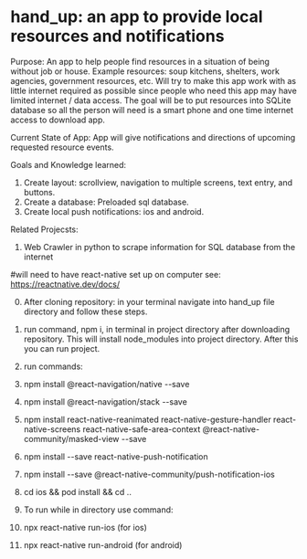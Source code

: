 # hand_up: an app to provide local resources and notifications

Purpose: An app to help people find resources in a situation of being without job or house. Example resources: soup kitchens, shelters, work agencies, government resources, etc.  Will try to make this app work with as little internet required as possible since people who need this app may have limited internet / data access.  The goal will be to put resources into SQLite database so all the person will need is a smart phone and one time internet access to download app.

Current State of App: App will give notifications and directions of upcoming requested resource events.

Goals and Knowledge learned: 
1.  Create layout: scrollview, navigation to multiple screens, text entry, and buttons.
2.  Create a database: Preloaded sql database.
3.  Create local push notifications: ios and android.

Related Projecsts:
1.  Web Crawler in python to scrape information for SQL database from the internet

#will need to have react-native set up on computer see: https://reactnative.dev/docs/

0. After cloning repository: in your terminal navigate into hand_up file directory and follow these steps.

1. run command, npm i, in terminal in project directory after downloading repository. This will install node_modules into project directory. After this you can run project.
2. run commands:
3. npm install @react-navigation/native --save
4. npm install @react-navigation/stack --save
5. npm install react-native-reanimated react-native-gesture-handler react-native-screens react-native-safe-area-context @react-native-community/masked-view --save
6. npm install --save react-native-push-notification
7. npm install --save @react-native-community/push-notification-ios
9. cd ios && pod install && cd ..
10. To run while in directory use command:
11.  npx react-native run-ios (for ios)
12.  npx react-native run-android (for android)
